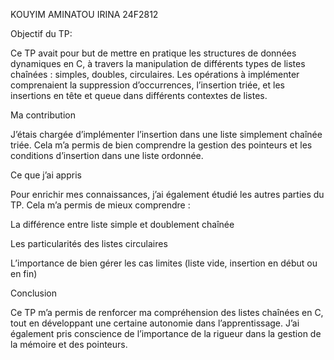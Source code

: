 KOUYIM AMINATOU IRINA
24F2812

Objectif du TP:

Ce TP avait pour but de mettre en pratique les structures de données dynamiques en C, à travers la manipulation de différents types de listes chaînées : simples, doubles, circulaires. Les opérations à implémenter comprenaient la suppression d’occurrences, l’insertion triée, et les insertions en tête et queue dans différents contextes de listes.

Ma contribution

J’étais chargée d’implémenter l’insertion dans une liste simplement chaînée triée. Cela m’a permis de bien comprendre la gestion des pointeurs et les conditions d’insertion dans une liste ordonnée.

Ce que j’ai appris

Pour enrichir mes connaissances, j’ai également étudié les autres parties du TP. Cela m’a permis de mieux comprendre :

La différence entre liste simple et doublement chaînée

Les particularités des listes circulaires

L’importance de bien gérer les cas limites (liste vide, insertion en début ou en fin)

Conclusion

Ce TP m’a permis de renforcer ma compréhension des listes chaînées en C, tout en développant une certaine autonomie dans l’apprentissage. J’ai également pris conscience de l’importance de la rigueur dans la gestion de la mémoire et des pointeurs.

